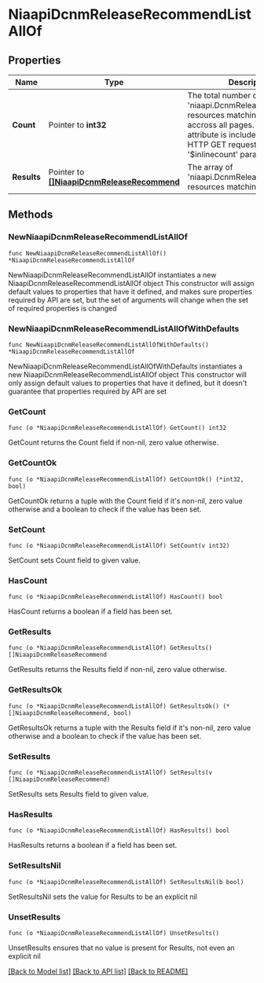 # NiaapiDcnmReleaseRecommendListAllOf

## Properties

Name | Type | Description | Notes
------------ | ------------- | ------------- | -------------
**Count** | Pointer to **int32** | The total number of &#39;niaapi.DcnmReleaseRecommend&#39; resources matching the request, accross all pages. The &#39;Count&#39; attribute is included when the HTTP GET request includes the &#39;$inlinecount&#39; parameter. | [optional] 
**Results** | Pointer to [**[]NiaapiDcnmReleaseRecommend**](niaapi.DcnmReleaseRecommend.md) | The array of &#39;niaapi.DcnmReleaseRecommend&#39; resources matching the request. | [optional] 

## Methods

### NewNiaapiDcnmReleaseRecommendListAllOf

`func NewNiaapiDcnmReleaseRecommendListAllOf() *NiaapiDcnmReleaseRecommendListAllOf`

NewNiaapiDcnmReleaseRecommendListAllOf instantiates a new NiaapiDcnmReleaseRecommendListAllOf object
This constructor will assign default values to properties that have it defined,
and makes sure properties required by API are set, but the set of arguments
will change when the set of required properties is changed

### NewNiaapiDcnmReleaseRecommendListAllOfWithDefaults

`func NewNiaapiDcnmReleaseRecommendListAllOfWithDefaults() *NiaapiDcnmReleaseRecommendListAllOf`

NewNiaapiDcnmReleaseRecommendListAllOfWithDefaults instantiates a new NiaapiDcnmReleaseRecommendListAllOf object
This constructor will only assign default values to properties that have it defined,
but it doesn't guarantee that properties required by API are set

### GetCount

`func (o *NiaapiDcnmReleaseRecommendListAllOf) GetCount() int32`

GetCount returns the Count field if non-nil, zero value otherwise.

### GetCountOk

`func (o *NiaapiDcnmReleaseRecommendListAllOf) GetCountOk() (*int32, bool)`

GetCountOk returns a tuple with the Count field if it's non-nil, zero value otherwise
and a boolean to check if the value has been set.

### SetCount

`func (o *NiaapiDcnmReleaseRecommendListAllOf) SetCount(v int32)`

SetCount sets Count field to given value.

### HasCount

`func (o *NiaapiDcnmReleaseRecommendListAllOf) HasCount() bool`

HasCount returns a boolean if a field has been set.

### GetResults

`func (o *NiaapiDcnmReleaseRecommendListAllOf) GetResults() []NiaapiDcnmReleaseRecommend`

GetResults returns the Results field if non-nil, zero value otherwise.

### GetResultsOk

`func (o *NiaapiDcnmReleaseRecommendListAllOf) GetResultsOk() (*[]NiaapiDcnmReleaseRecommend, bool)`

GetResultsOk returns a tuple with the Results field if it's non-nil, zero value otherwise
and a boolean to check if the value has been set.

### SetResults

`func (o *NiaapiDcnmReleaseRecommendListAllOf) SetResults(v []NiaapiDcnmReleaseRecommend)`

SetResults sets Results field to given value.

### HasResults

`func (o *NiaapiDcnmReleaseRecommendListAllOf) HasResults() bool`

HasResults returns a boolean if a field has been set.

### SetResultsNil

`func (o *NiaapiDcnmReleaseRecommendListAllOf) SetResultsNil(b bool)`

 SetResultsNil sets the value for Results to be an explicit nil

### UnsetResults
`func (o *NiaapiDcnmReleaseRecommendListAllOf) UnsetResults()`

UnsetResults ensures that no value is present for Results, not even an explicit nil

[[Back to Model list]](../README.md#documentation-for-models) [[Back to API list]](../README.md#documentation-for-api-endpoints) [[Back to README]](../README.md)



